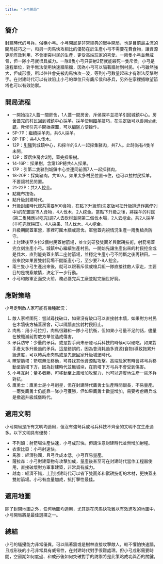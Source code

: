 ```yaml
---
title: "小弓開局"
---
```


## 簡介

封建時代的弓兵，俗稱小弓。小弓開局是非常經典的起手開局，也是目前最主流的開局技巧之一，和另一肉馬快攻相比的優勢在於生產小弓不需要花費食物，讓資源更能有效利用，不會衝突村民的生產，更受高端玩家的喜愛。一兩隻小弓並無威脅，但一隊小弓就很具威力。一隊8隻小弓只要射2箭就能殺死一隻斥侯。小弓是遠程單位，對手無法使用快速牆阻擋，因為小弓可以隔著牆射到村民。小弓雖然強大，但成形慢，所以往往會先被肉馬快攻一波，等到小弓數量起來才有辦法反擊對手。在封建時代可以有效阻止小弓的單位只有鷹斥侯和矛兵，另外在家裡插瞭望箭塔也可以有效防禦。

## 開局流程

- 一開始拉2人蓋一間房舍，1人蓋一間房舍，斥侯探羊並把羊引回城鎮中心。房舍蓋完的村民回到城鎮中心採羊。採羊使用[餵羊](/#)技巧，在決定版可以善用[shift鍵](/#)。斥侯引完羊開始探圖，可以[編隊](/#)方便操作。
- 5P-7P：繼續採羊肉，共6人採羊。
- 8P-11P：共4人伐木。
- 12P：[引豬](/#)到城鎮中心，和採羊的6人一起採集豬肉，共7人。此時尚有4隻羊未開。
- 13P：蓋居住房舍2間，蓋完採果樹。
- 14-16P：採果樹，含第13P總共4人採果。
- 17P：引第二隻豬到城鎮中心並連同前面7人一起採豬肉。
- 18-20P：採集豬肉，共10人。如果太多村民位置卡住，也可以拉村民採羊，不要讓村民閒置。
- 21-22P：共2人挖金。
- 點織布技術。
- 點升級封建時代。
- 升級封建時代總共需要500食物，在點下升級前(決定版可把升級排進作業佇列中)的配置是15人食物，4人伐木，2人挖金。當點下升級之後，將採羊的村民(第二隻豬應以吃完)調7人去砍材並開第二個伐木場，2人去挖金。共2人採羊(羊吃完就耕田)、4人採果、11人伐木、4人挖金。
- 升級期間蓋軍營，家裡可圍木牆或房舍。軍營蓋完視情況生產一兩隻槍兵防守。
- 上封建後至少拉2個村民蓋射箭場，並立刻研發雙面斧與獸耕技術，射箭場蓋完立刻生產小弓。城鎮中心繼續生產村民，一開始先讓生產出來的村民挖金或是伐木，直到能夠蓋出第二座射箭場，並穩定生產小弓不間斷之後再耕田。一般來說如果要雙射箭場不間斷產小弓，至少要7-8人挖金。
- 兩三隻小弓生產出來後，就可以跟著斥侯或槍兵組一隊直接往敵人家走，主要目的是視察敵情，決定下一步行動。
- 小弓和敵軍正面交火前，務必蓋完兵工廠並點完絕世好箭。

## 應對策略

小弓走到敵人家可能有幾種狀況：
1. 敵人家裡圍死：嘗試尋找破口，如果沒有破口可以直接射木牆，如果對方村民在木牆後方補蓋房舍，可以隔牆直接射村民阻止。
1. 肉馬：用小弓拉打，肉馬很難和一隊小弓抗衡，但如果小弓量不足的話，儘量在被殲滅前對敵方單位造成傷害。
1. 矛兵防守：少量的矛兵，或是對手尚未研發弓兵科技的時候可以硬吃。如果對手產太多升級過的矛兵，這是錯誤的，因為會消耗過多資源(食物)導致拖累升級進度，可以轉兵產肉馬或是先退回家升級城堡時代。
1. 瞭望箭塔：箭塔無法移動，可尋找其他資源點攻擊。高端玩家有時會將弓兵移動至箭塔下方，因為封建時代並無城垛，在箭塔下方弓兵不會受到傷害。
1. 小弓互射：量多者勝，可移動至上風增加攻擊力，也可以適度地生產一些矛兵對抗。
1. 鷹勇士：鷹勇士是小弓剋星，但在封建時代鷹勇士生產時間很長，不易量產。一兩隻鷹勇士仍能靠一隊小弓獲勝，但如果鷹勇士數量增加，需要考慮轉兵或是撤退升級城堡時代。

## 適用文明

小弓開局是所有文明均適用，但沒有強弩兵或弓兵科技不齊全的文明不宜生產過多。以下文明具有優勢：
- 不列顛：射箭場生產快速，小弓成形快。但請注意封建時代並無增加射程。
- 衣索比亞：小弓射速快。
- 馬雅：經濟強國，且弓兵成本低，小弓容易量產。
- 薩拉森：小弓對建築物有攻擊加成，量產後甚至可在封建時代當作工程器使用，直接破壞對方軍事建築，非常具有威力。
- 越南：經濟不錯，上到封建時代可以省下雙面斧和獸耕技術的木材，更快蓋出雙射箭場。小弓有血量加成，抗打擊性最佳。

## 適用地圖

除了封閉地圖之外，任何地圖均適用，尤其是在肉馬快攻難以有效進攻的地圖中，小弓開局將是最佳選擇之一。

## 總結

小弓的騷擾能力非常優異，可以隔著牆或是樹林直接攻擊敵人，較不懼怕快速牆，且成形後的小弓非常具有威脅性，在封建時代對手很難處理。但小弓成形需要時間，空窗期如何度過、和成形後如何突破對手的防禦將是此策略成功與否的關鍵。
